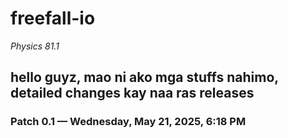 # freefall-io  
*Physics 81.1*

hello guyz, mao ni ako mga stuffs nahimo, detailed changes kay naa ras releases
---
### Patch 0.1 — Wednesday, May 21, 2025, 6:18 PM

